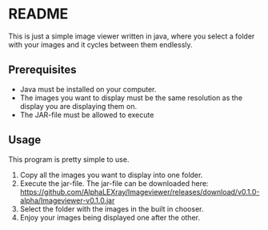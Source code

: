 # README

This is just a simple image viewer written in java, where you select a folder with your images and it cycles between them endlessly.

## Prerequisites

- Java must be installed on your computer.
- The images you want to display must be the same resolution as the display you are displaying them on.
- The JAR-file must be allowed to execute

## Usage

This program is pretty simple to use.

1. Copy all the images you want to display into one folder.
2. Execute the jar-file. The jar-file can be downloaded here: https://github.com/AlphaLEXray/Imageviewer/releases/download/v0.1.0-alpha/Imageviewer-v0.1.0.jar
3. Select the folder with the images in the built in chooser.
4. Enjoy your images being displayed one after the other.